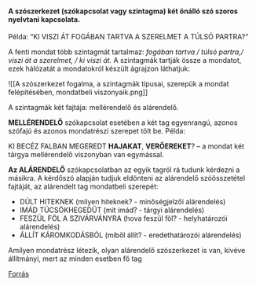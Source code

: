 #### A szószerkezet (szókapcsolat vagy szintagma) két önálló szó szoros nyelvtani kapcsolata. 

Példa:
“KI VISZI ÁT FOGÁBAN TARTVA A SZERELMET A TÚLSÓ PARTRA?”

A fenti mondat több szintagmát tartalmaz: _fogában tartva / túlsó partra,/ viszi át a szerelmet, / ki viszi át._ A szintagmák tartják össze a mondatot, ezek hálózatát a mondatokról készült ágrajzon láthatjuk:

![[A szószerkezet fogalma, a szintagmák típusai, szerepük a mondat felépítésében, mondatbeli viszonyaik.png]]

A szintagmák két fajtája: mellérendelő és alárendelő.

**MELLÉRENDELŐ** szókapcsolat esetében a két tag egyenrangú, azonos szófajú és azonos mondatrészi szerepet tölt be. Példa:

KI BECÉZ FALBAN MEGEREDT **HAJAKAT**, **VERŐEREKET**? – a mondat két tárgya mellérendelő viszonyban van egymással.

**Az ALÁRENDELŐ** szókapcsolatban az egyik tagról rá tudunk kérdezni a másikra. A kérdőszó alapján tudjuk eldönteni az alárendelő szóösszetétel fajtáját, az alárendelt tag mondatbeli szerepét:

- DÚLT HITEKNEK (milyen hiteknek? - minőségjelzői alárendelés)
- IMÁD TÜCSÖKHEGEDŰT (mit imád? - tárgyi alárendelés)
- FESZÜL FÖL A SZIVÁRVÁNYRA (hova feszül föl? - helyhatározói alárendelés)
- ÁLLÍT KÁROMKODÁSBÓL (miből állít? - eredethatározói alárendelés)

Amilyen mondatrész létezik, olyan alárendelő szószerkezet is van, kivéve állítmányi, mert az minden esetben fő tag

[Forrás](https://irodalomora.hu/a-szoszerkezetek-szerepe-a-mondatban/)
